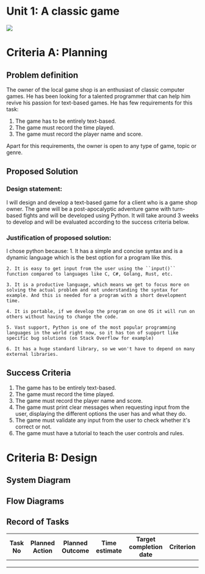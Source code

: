 # Unit 1: A classic game 
![](game.gif)

# Criteria A: Planning

## Problem definition

The owner of the local game shop is an enthusiast of classic computer games. He has been looking for a talented programmer that can help him revive his passion for text-based games. He has few requirements for this task:

1. The game has to be entirely text-based.
2. The game must record the time played.
3. The game must record the player name and score.

Apart for this requirements, the owner is open to any type of game, topic or genre.

## Proposed Solution

### Design statement:
I will design and develop a text-based game for a client who is a game shop owner. The game will be a post-apocalyptic adventure game with turn-based fights and will be developed using Python. It will take around 3 weeks to develop and will be evaluated according to the success criteria below.


### Justification of proposed solution:
I chose python because:
    1. It has a simple and concise syntax and is a dynamic language which is the best option for a program like this. 
    
    2. It is easy to get input from the user using the ``input()`` function compared to languages like C, C#, Golang, Rust, etc.
    
    3. It is a productive language, which means we get to focus more on solving the actual problem and not understanding the syntax for example. And this is needed for a program with a short development time.
    
    4. It is portable, if we develop the program on one OS it will run on others without having to change the code.
    
    5. Vast support, Python is one of the most popular programming languages in the world right now, so it has ton of support like specific bug solutions (on Stack Overflow for example)
    
    6. It has a huge standard library, so we won't have to depend on many external libraries.
 
## Success Criteria
1. The game has to be entirely text-based.
2. The game must record the time played.
3. The game must record the player name and score.
4. The game must print clear messages when requesting input from the user, displaying the different options the user has and what they do. 
5. The game must validate any input from the user to check whether it's correct or not.
6. The game must have a tutorial to teach the user controls and rules.


# Criteria B: Design

## System Diagram

## Flow Diagrams

## Record of Tasks
| Task No | Planned Action | Planned Outcome | Time estimate | Target completion date | Criterion |
|---------|----------------|-----------------|---------------|------------------------|-----------|
|         |                |                 |               |                        |           |
|         |                |                 |               |                        |           |
|         |                |                 |               |                        |           |
